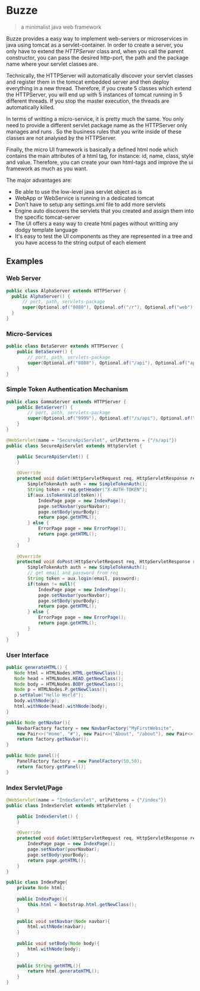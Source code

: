 # Buzze
> a minimalist java web framework

Buzze provides a easy way to implement web-servers or microservices in java using tomcat as a servlet-container. In order to create a server, you only have to extend the *HTTPServer* class and, when you call the parent constructor, you can pass the desired http-port, the path and the package name where your servlet classes are.

Technically, the HTTPServer will automatically discover your servlet classes and register them in the tomcat embedded server and then deploy everything in a new thread. Therefore, if you create 5 classes which extend the HTTPServer, you will end up with 5 instances of tomcat running in 5 different threads. If you stop the master execution, the threads are automatically killed. 

In terms of writting a micro-service, it is pretty much the same. You only need to provide a different servlet package name as the HTTPServer only manages and runs 
. So the business rules that you write inside of these classes are not analysed by the HTTPServer.

Finally, the micro UI framework is basically a defined html node which contains the main attributes of a html tag, for instance: id, name, class, style and value. Therefore, you can create your own html-tags and improve the ui framework as much as you want.

The major advantages are:
* Be able to use the low-level java servlet object as is
* WebApp or WebService is running in a dedicated tomcat
* Don't have to setup any settings.xml file to add more servlets
* Engine auto discovers the servlets that you created and assign them into the specific tomcat-server
* The UI offers a easy way to create html pages without writting any dodgy template language
* It's easy to test the UI components as they are represented in a tree and you have access to the string output of each element


## Examples
### Web Server
```java
public class AlphaServer extends HTTPServer {
  public AlphaServer() {
      // port, path, servlets-package 
      super(Optional.of("8080"), Optional.of("/r"), Optional.of("web"));
  }
}
```

### Micro-Services
```java
public class BetaServer extends HTTPServer {
    public BetaServer() {
        // port, path, servlets-package 
        super(Optional.of("8088"), Optional.of("/api"), Optional.of("api"));
    }
}
```

### Simple Token Authentication Mechanism
```java
public class GammaServer extends HTTPServer {
    public BetaServer() {
        // port, path, servlets-package 
        super(Optional.of("9999"), Optional.of("/s/api"), Optional.of("apis"));
    }
}

@WebServlet(name = "SecureApiServlet", urlPatterns = {"/s/api"})
public class SecureApiServlet extends HttpServlet {

    public SecureApiServlet() {
    }

    @Override
    protected void doGet(HttpServletRequest req, HttpServletResponse resp) throws ServletException, IOException {
        SimpleTokenAuth auth = new SimpleTokenAuth();
        String token = req.getHeader("X-AUTH-TOKEN");
        if(aux.isTokenValid(token)){
            IndexPage page = new IndexPage();
            page.setNavbar(yourNavbar);
            page.setBody(yourBody);
            return page.getHTML();
        } else {
            ErrorPage page = new ErrorPage();
            return page.getHTML();
        }
    }
    
    @Override
    protected void doPost(HttpServletRequest req, HttpServletResponse resp) throws ServletException, IOException {
        SimpleTokenAuth auth = new SimpleTokenAuth();
        // get email and password from req
        String token = aux.login(email, password);
        if(token != null){
            IndexPage page = new IndexPage();
            page.setNavbar(yourNavbar);
            page.setBody(yourBody);
            return page.getHTML();
        } else {
            ErrorPage page = new ErrorPage();
            return page.getHTML();
        }
    }
}

```

### User Interface
```java
public generateHTML() {
   Node html = HTMLNodes.HTML.getNewClass();
   Node head = HTMLNodes.HEAD.getNewClass();
   Node body = HTMLNodes.BODY.getNewClass();
   Node p = HTMLNodes.P.getNewClass();
   p.setValue("Hello World");
   body.withNode(p);
   html.withNode(head).withNode(body);
}

public Node getNavbar(){
    NavbarFactory factory = new NavbarFactory("MyFirstWebsite", 
    new Pair<>("Home", "#"), new Pair<>("About", "/about"), new Pair<>("Contacts", "/contacts"));
    return factory.getNavbar();
}

public Node panel(){
    PanelFactory factory = new PanelFactory(50,50);
    return factory.getPanel();
}
```

### Index Servlet/Page
```java
@WebServlet(name = "IndexServlet", urlPatterns = {"/index"})
public class IndexServlet extends HttpServlet {

    public IndexServlet() {
    }

    @Override
    protected void doGet(HttpServletRequest req, HttpServletResponse resp) throws ServletException, IOException {
        IndexPage page = new IndexPage();
        page.setNavbar(yourNavbar);
        page.setBody(yourBody);
        return page.getHTML();
    }
}

public class IndexPage{
    private Node html;
    
    public IndexPage(){
        this.html = Bootstrap.html.getNewClass();
    }
    
    public void setNavbar(Node navbar){
        html.withNode(navbar);
    }
    
    public void setBody(Node body){
        html.withNode(body);
    }
    
    public String getHTML(){
        return html.generateHTML();
    }
}
```
